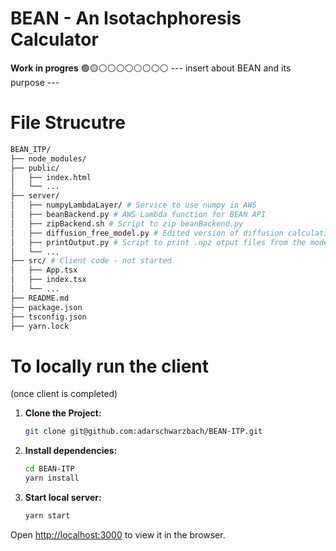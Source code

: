 # BEAN - An Isotachphoresis Calculator

**Work in progres**
🟢🟡⚪️⚪️⚪️⚪️⚪️⚪️⚪️⚪️
--- insert about BEAN and its purpose ---

# File Strucutre
```sh
BEAN_ITP/
├── node_modules/
├── public/
│   ├── index.html
│   └── ...
├── server/
│   ├── numpyLambdaLayer/ # Service to use numpy in AWS
│   ├── beanBackend.py # AWS Lambda function for BEAN API
│   ├── zipBackend.sh # Script to zip beanBackend.py
│   ├── diffusion_free_model.py # Edited version of diffusion calculations
│   ├── printOutput.py # Script to print .npz otput files from the model
│   └── ...
├── src/ # Client code - not started
│   ├── App.tsx
│   ├── index.tsx
│   └── ...
├── README.md
├── package.json
├── tsconfig.json
├── yarn.lock
```

# To locally run the client 
(once client is completed)

1. **Clone the Project:**

   ```sh
   git clone git@github.com:adarschwarzbach/BEAN-ITP.git

2. **Install dependencies:**
    ```sh
    cd BEAN-ITP
    yarn install

3. **Start local server:**
    ```sh
    yarn start

Open [http://localhost:3000](http://localhost:3000) to view it in the browser.

